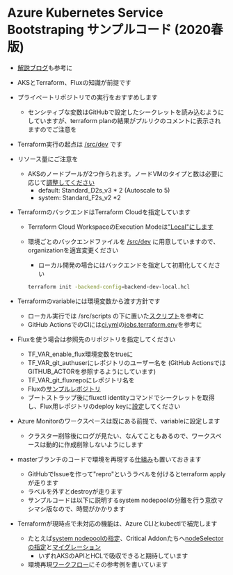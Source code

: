 # Azure Kubernetes Service Bootstraping サンプルコード (2020春版)

* [解説ブログ](https://torumakabe.github.io/post/aks-bootstrap-202005/)も参考に
* AKSとTerraform、Fluxの知識が前提です
* プライベートリポジトリでの実行をおすすめします
  * センシティブな変数はGitHubで設定したシークレットを読み込むようにしていますが、terraform planの結果がプルリクのコメントに表示されますのでご注意を
* Terraform実行の起点は [/src/dev](https://github.com/ToruMakabe/aks-bootstrap-202005/tree/master/src/dev) です
* リソース量にご注意を
  * AKSのノードプールが2つ作られます。ノードVMのタイプと数は必要に応じて[調整してください](https://github.com/ToruMakabe/aks-bootstrap-202005/blob/master/src/modules/aks/main.tf)
    * default: Standard_D2s_v3 * 2 (Autoscale to 5)
    * system: Standard_F2s_v2 *2
* TerraformのバックエンドはTerraform Cloudを指定しています
  * Terraform Cloud WorkspaceのExecution Modeは["Local"にします](https://www.terraform.io/docs/cloud/workspaces/settings.html#execution-mode)
  * 環境ごとのバックエンドファイルを [/src/dev](https://github.com/ToruMakabe/aks-bootstrap-202005/tree/master/src/dev) に用意していますので、organizationを適宜変更ください
    * ローカル開発の場合にはバックエンドを指定して初期化してください

    ```bash
    terraform init -backend-config=backend-dev-local.hcl
    ```

* Terraformのvariableには環境変数から渡す方針です
  * ローカル実行では /src/scripts の下に置いた[スクリプト](https://github.com/ToruMakabe/aks-bootstrap-202005/blob/master/src/scripts/setenv-dev-local-sample.sh)を参考に
  * GitHub ActionsでのCIには[ci.yml](https://github.com/ToruMakabe/aks-bootstrap-202005/blob/master/.github/workflows/ci.yml)の[jobs.terraform.env](https://github.com/ToruMakabe/aks-bootstrap-202005/blob/master/.github/workflows/ci.yml#L11)を参考に
* Fluxを使う場合は参照先のリポジトリを指定してください
  * TF_VAR_enable_flux環境変数をtrueに
  * TF_VAR_git_authuserにレポジトリのユーザー名を (GitHub ActionsではGITHUB_ACTORを参照するようにしています)
  * TF_VAR_git_fluxrepoにレポジトリ名を
  * Fluxの[サンプルレポジトリ](https://github.com/ToruMakabe/flux-demo)
  * ブートストラップ後にfluxctl identityコマンドでシークレットを取得し、Flux用レポジトリのdeploy keyに[設定](https://docs.fluxcd.io/en/1.17.1/tutorials/get-started.html#giving-write-access)してください
* Azure Monitorのワークスペースは既にある前提で、variableに設定します
  * クラスター削除後にログが見たい、なんてこともあるので、ワークスペースは動的に作成削除しないようにします
* masterブランチのコードで環境を再現する[仕組み](https://github.com/ToruMakabe/aks-bootstrap-202005/blob/master/.github/workflows/repro.yml)も置いておきます
  * GitHubでIssueを作って"repro"というラベルを付けるとterraform applyが走ります
  * ラベルを外すとdestroyが走ります
  * サンプルコードは以下に説明するsystem nodepoolの分離を行う意欲マシマシ版なので、時間がかかります
* Terraformが現時点で未対応の機能は、Azure CLIとkubectlで補完します
  * たとえば[system nodepoolの指定](https://github.com/ToruMakabe/aks-bootstrap-202005/blob/master/src/scripts/update-mode-aks-nodepools.sh)、Critical Addonたちへ[nodeSelectorの指定](https://github.com/ToruMakabe/aks-bootstrap-202005/blob/master/src/scripts/update-nodeselecter-system-deployments.sh)と[マイグレーション](https://github.com/ToruMakabe/aks-bootstrap-202005/blob/master/src/scripts/restart-system-deployments.sh)
    * いずれAKSのAPIとHCLで吸収できると期待しています
  * 環境再現[ワークフロー](https://github.com/ToruMakabe/aks-bootstrap-202005/blob/master/.github/workflows/repro.yml)にその参考例を書いています
